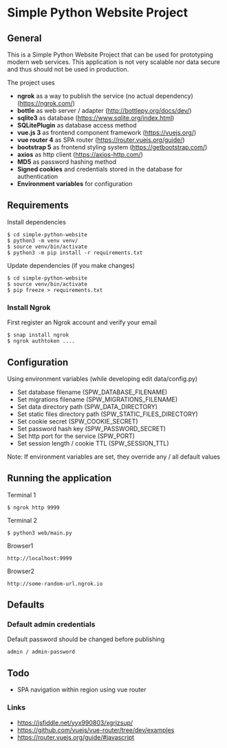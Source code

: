 # Simple Python Website Project

## General
This is a Simple Python Website Project that can be used for prototyping modern web services. 
This application is not very scalable nor data secure and thus should not be used in production.

The project uses 
- **ngrok** as a way to publish the service (no actual dependency) (https://ngrok.com/)
- **bottle** as web server / adapter (http://bottlepy.org/docs/dev/)
- **sqlite3** as database (https://www.sqlite.org/index.html)
- **SQLitePlugin** as database access method
- **vue.js 3** as frontend component framework (https://vuejs.org/)
- **vue router 4** as SPA router (https://router.vuejs.org/guide/)
- **bootstrap 5** as frontend styling system (https://getbootstrap.com/)
- **axios** as http client (https://axios-http.com/)
- **MD5** as password hashing method
- **Signed cookies** and credentials stored in the database for authentication 
- **Environment variables** for configuration


## Requirements
Install dependencies
    
    $ cd simple-python-website
    $ python3 -m venv venv/
    $ source venv/bin/activate
    $ python3 -m pip install -r requirements.txt

Update dependencies (if you make changes)
    
    $ cd simple-python-website
    $ source venv/bin/activate
    $ pip freeze > requirements.txt


### Install Ngrok
First register an Ngrok account and verify your email

    $ snap install ngrok
    $ ngrok authtoken .... 

## Configuration
Using environment variables (while developing edit data/config.py)
- Set database filename (SPW_DATABASE_FILENAME)
- Set migrations filename (SPW_MIGRATIONS_FILENAME)
- Set data directory path (SPW_DATA_DIRECTORY)
- Set static files directory path (SPW_STATIC_FILES_DIRECTORY)
- Set cookie secret (SPW_COOKIE_SECRET)
- Set password hash key (SPW_PASSWORD_SECRET)
- Set http port for the service (SPW_PORT)
- Set session length / cookie TTL (SPW_SESSION_TTL)

Note: If environment variables are set, they override any / all default values

## Running the application
Terminal 1

    $ ngrok http 9999

Terminal 2

    $ python3 web/main.py

Browser1

    http://localhost:9999

Browser2

    http://some-random-url.ngrok.io

## Defaults
### Default admin credentials
Default password should be changed before publishing
 
    admin / admin-password

## Todo
- SPA navigation within region using vue router

### Links
- https://jsfiddle.net/yyx990803/xgrjzsup/
- https://github.com/vuejs/vue-router/tree/dev/examples
- https://router.vuejs.org/guide/#javascript
 